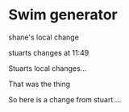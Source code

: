 

# Swim generator

shane's   local change

stuarts changes at 11:49

Stuarts local changes...

That was the thing

So here is a change from stuart....


